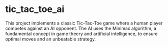 # tic_tac_toe_ai
This project implements a classic Tic-Tac-Toe game where a human player competes against an AI opponent. The AI uses the Minimax algorithm, a fundamental concept in game theory and artificial intelligence, to ensure optimal moves and an unbeatable strategy.
